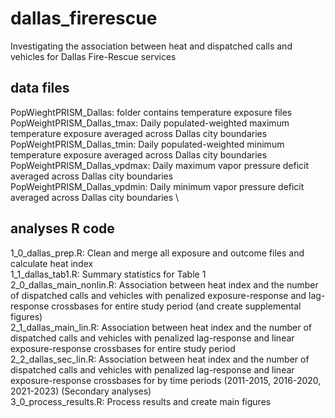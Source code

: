 # dallas_firerescue
Investigating the association between heat and dispatched calls and vehicles for Dallas Fire-Rescue services

## data files
PopWieghtPRISM_Dallas: folder contains temperature exposure files
\
  PopWeightPRISM_Dallas_tmax: Daily populated-weighted maximum temperature exposure averaged across Dallas city boundaries
  \
  PopWeightPRISM_Dallas_tmin: Daily populated-weighted minimum temperature exposure averaged across Dallas city boundaries
  \
  PopWeightPRISM_Dallas_vpdmax: Daily maximum vapor pressure deficit averaged across Dallas city boundaries
  \
  PopWeightPRISM_Dallas_vpdmin: Daily minimum vapor pressure deficit averaged across Dallas city boundaries
  \

## analyses R code
1_0_dallas_prep.R: Clean and merge all exposure and outcome files and calculate heat index
\
1_1_dallas_tab1.R: Summary statistics for Table 1
\
2_0_dallas_main_nonlin.R: Association between heat index and the number of dispatched calls and vehicles with penalized exposure-response and lag-response crossbases for entire study period (and create supplemental figures)
\
2_1_dallas_main_lin.R: Association between heat index and the number of dispatched calls and vehicles with penalized lag-response and linear exposure-response crossbases for entire study period
\
2_2_dallas_sec_lin.R: Association between heat index and the number of dispatched calls and vehicles with penalized lag-response and linear exposure-response crossbases for by time periods (2011-2015, 2016-2020, 2021-2023) (Secondary analyses)
\
3_0_process_results.R: Process results and create main figures
